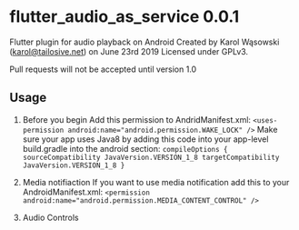 # flutter_audio_as_service 0.0.1


Flutter plugin for audio playback on Android
Created by Karol Wąsowski (karol@tailosive.net) on June 23rd 2019
Licensed under GPLv3.

Pull requests will not be accepted until version 1.0


## Usage

1. Before you begin
Add this permission to AndridManifest.xml:
`<uses-permission android:name="android.permission.WAKE_LOCK" />`
Make sure your app uses Java8 by adding this code into your app-level build.gradle into the android section:
`compileOptions {
        sourceCompatibility JavaVersion.VERSION_1_8
        targetCompatibility JavaVersion.VERSION_1_8
    }
`

2. Media notifiaction
If you want to use media notification add this to your AndroidManifest.xml:
`<permission android:name="android.permission.MEDIA_CONTENT_CONTROL" />`

3. Audio Controls
